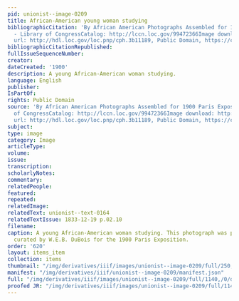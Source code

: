 ```yaml
---
pid: unionist--image-0209
title: African-American young woman studying
bibliographicCitation: 'By African American Photographs Assembled for 1900 Paris Exposition
  - Library of CongressCatalog: http://lccn.loc.gov/99472366Image download: http://lcweb2.loc.gov/master/pnp/cph/3b10000/3b11000/3b11100/3b11189u.tifOriginal
  url: http://hdl.loc.gov/loc.pnp/cph.3b11189, Public Domain, https://commons.wikimedia.org/w/index.php?curid=32262226'
bibliographicCitationRepublished: 
fullIssueSequenceNumber: 
creator: 
dateCreated: '1900'
description: A young African-American woman studying.
language: English
publisher: 
IsPartOf: 
rights: Public Domain
source: 'By African American Photographs Assembled for 1900 Paris Exposition - Library
  of CongressCatalog: http://lccn.loc.gov/99472366Image download: http://lcweb2.loc.gov/master/pnp/cph/3b10000/3b11000/3b11100/3b11189u.tifOriginal
  url: http://hdl.loc.gov/loc.pnp/cph.3b11189, Public Domain, https://commons.wikimedia.org/w/index.php?curid=32262226'
subject: 
type: image
category: Image
articleType: 
volume: 
issue: 
transcription: 
scholarlyNotes: 
commentary: 
relatedPeople: 
featured: 
repeated: 
relatedImage: 
relatedText: unionist--text-0164
relatedTextIssue: 1833-12-19 p.02.10
filename: 
caption: A young African-American woman studying. This photograph was part of a collection
  curated by W.E.B. DuBois for the 1900 Paris Exposition.
order: '620'
layout: items_item
collection: items
thumbnail: "/img/derivatives/iiif/images/unionist--image-0209/full/250,/0/default.jpg"
manifest: "/img/derivatives/iiif/unionist--image-0209/manifest.json"
full: "/img/derivatives/iiif/images/unionist--image-0209/full/1140,/0/default.jpg"
proofed JR: "/img/derivatives/iiif/images/unionist--image-0209/full/1140,/0/default.jpg"
---
```

